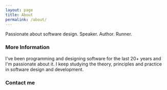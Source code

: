 ```yaml
---
layout: page
title: About
permalink: /about/
---
```


<!-- Some information about you! -->

Passionate about software design. Speaker. Author. Runner. 

### More Information

<!--
A place to include any other types of information that you'd like to include about yourself.
-->
I've been programming and designing software for the last 20+ years and I'm passionate about it.
I keep studying the theory, principles and practice in software design and development.

### Contact me

<!--
[email@domain.com](mailto:email@domain.com)
-->

<script language="JavaScript">
var username = "wallaroolibrary";
var hostname = "gmail.com";
var linktext = username + "@" + hostname ;
document.write("<a href='" + "mail" + "to:" + username + "@" + hostname + "'>" + linktext + "</a>");
</script>
